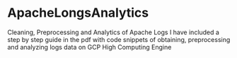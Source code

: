 # ApacheLongsAnalytics
Cleaning, Preprocessing and Analytics of Apache Logs
I have included a step by step guide in the pdf with code snippets of obtaining, preprocessing and analyzing logs data on GCP High Computing Engine

